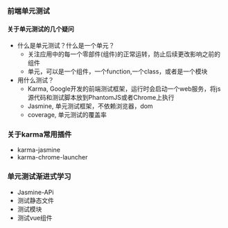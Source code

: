 ### 前端单元测试

#### 关于单元测试的几个疑问
* 什么是单元测试？什么是一个单元？
    * 关注应用中的每一个零部件(组件)的正常运转，防止后续更改影响之前的组件
    * 单元，可以是一个组件，一个function,一个class，或者是一个模块
* 用什么测试？
    * Karma, Google开发的前端测试框架，运行时会启动一个web服务，将js源代码和测试脚本放到PhantomJS或者Chrome上执行
    * Jasmine, 单元测试框架，不依赖浏览器，dom
    * coverage, 单元测试的覆盖率

### 关于karma常用插件
* karma-jasmine
* karma-chrome-launcher

### 单元测试渐进式学习
* Jasmine-APi
* 测试静态文件
* 测试模块
* 测试vue组件